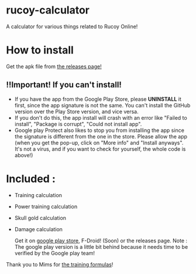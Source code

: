 # rucoy-calculator
A calculator for various things related to Rucoy Online!

# How to install
Get the apk file from [the releases page!](https://github.com/helloyanis/rucoy-calculator/releases/latest)

## ‼️Important! If you can't install!
- If you have the app from the Google Play Store, please __UNINSTALL__ it first, since the app signature is not the same. You can't install the GitHub version over the Play Store version, and vice versa.
- If you don't do this, the app install will crash with an error like "Failed to install", "Package is corrupt", "Could not install app".
- Google play Protect also likes to stop you from installing the app since the signature is different from the one in the store. Please allow the app (when you get the pop-up, click on "More info" and "Install anyways". It's not a virus, and if you want to check for yourself, the whole code is above!)


# Included :
- Training calculation
- Power training calculation
- Skull gold calculation
- Damage calculation

  Get it on [google play store](https://play.google.com/store/apps/details?id=com.helloyanis.rucoycalculator), F-Droid! (Soon) or the releases page.
  Note : The google play version is a little bit behind because it needs time to be verified by the Google play team!

Thank you to Mims for [the training formulas](https://github.com/Mimsqueeze/Mims-Rucoy-Calculator)!
